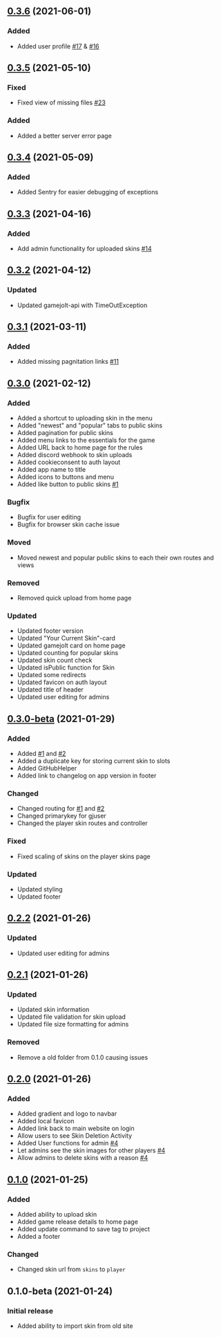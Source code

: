 
<a name="0.3.6"></a>
## [0.3.6](https://github.com/P3D-Legacy/skin.pokemon3d.net/compare/0.3.5...0.3.6) (2021-06-01)

### Added

* Added user profile [#17](https://github.com/P3D-Legacy/skin.pokemon3d.net/issues/17) & [#16](https://github.com/P3D-Legacy/skin.pokemon3d.net/issues/16)

<a name="0.3.5"></a>
## [0.3.5](https://github.com/P3D-Legacy/skin.pokemon3d.net/compare/0.3.4...0.3.5) (2021-05-10)

### Fixed

* Fixed view of missing files  [#23](https://github.com/P3D-Legacy/skin.pokemon3d.net/issues/23)

### Added

* Added a better server error page

<a name="0.3.4"></a>
## [0.3.4](https://github.com/P3D-Legacy/skin.pokemon3d.net/compare/0.3.3...0.3.4) (2021-05-09)

### Added

* Added Sentry for easier debugging of exceptions

<a name="0.3.3"></a>
## [0.3.3](https://github.com/P3D-Legacy/skin.pokemon3d.net/compare/0.3.2...0.3.3) (2021-04-16)

### Added

* Add admin functionality for uploaded skins [#14](https://github.com/P3D-Legacy/skin.pokemon3d.net/issues/14)


<a name="0.3.2"></a>
## [0.3.2](https://github.com/P3D-Legacy/skin.pokemon3d.net/compare/0.3.1...0.3.2) (2021-04-12)

### Updated

* Updated gamejolt-api with TimeOutException


<a name="0.3.1"></a>
## [0.3.1](https://github.com/P3D-Legacy/skin.pokemon3d.net/compare/0.3.0...0.3.1) (2021-03-11)

### Added

* Added missing pagnitation links [#11](https://github.com/P3D-Legacy/skin.pokemon3d.net/issues/11)


<a name="0.3.0"></a>
## [0.3.0](https://github.com/P3D-Legacy/skin.pokemon3d.net/compare/0.3.0-beta...0.3.0) (2021-02-12)

### Added

* Added a shortcut to uploading skin in the menu
* Added "newest" and "popular" tabs to public skins
* Added pagination for public skins
* Added menu links to the essentials for the game
* Added URL back to home page for the rules
* Added discord webhook to skin uploads
* Added cookieconsent to auth layout
* Added app name to title
* Added icons to buttons and menu
* Added like button to public skins [#1](https://github.com/P3D-Legacy/skin.pokemon3d.net/issues/1)

### Bugfix

* Bugfix for user editing
* Bugfix for browser skin cache issue

### Moved

* Moved newest and popular public skins to each their own routes and views

### Removed

* Removed quick upload from home page

### Updated

* Updated footer version
* Updated "Your Current Skin"-card
* Updated gamejolt card on home page
* Updated counting for popular skins
* Updated skin count check
* Updated isPublic function for Skin
* Updated some redirects
* Updated favicon on auth layout
* Updated title of header
* Updated user editing for admins


<a name="0.3.0-beta"></a>
## [0.3.0-beta](https://github.com/P3D-Legacy/skin.pokemon3d.net/compare/0.2.2...0.3.0-beta) (2021-01-29)

### Added

* Added [#1](https://github.com/P3D-Legacy/skin.pokemon3d.net/issues/1) and [#2](https://github.com/P3D-Legacy/skin.pokemon3d.net/issues/2)
* Added a duplicate key for storing current skin to slots
* Added GitHubHelper
* Added link to changelog on app version in footer

### Changed

* Changed routing for [#1](https://github.com/P3D-Legacy/skin.pokemon3d.net/issues/1) and [#2](https://github.com/P3D-Legacy/skin.pokemon3d.net/issues/2)
* Changed primarykey for gjuser
* Changed the player skin routes and controller

### Fixed

* Fixed scaling of skins on the player skins page

### Updated

* Updated styling
* Updated footer

<a name="0.2.2"></a>
## [0.2.2](https://github.com/P3D-Legacy/skin.pokemon3d.net/compare/0.2.1...0.2.2) (2021-01-26)

### Updated

* Updated user editing for admins


<a name="0.2.1"></a>
## [0.2.1](https://github.com/P3D-Legacy/skin.pokemon3d.net/compare/0.2.0...0.2.1) (2021-01-26)

### Updated

* Updated skin information
* Updated file validation for skin upload
* Updated file size formatting for admins

### Removed
* Remove a old folder from 0.1.0 causing issues


<a name="0.2.0"></a>
## [0.2.0](https://github.com/P3D-Legacy/skin.pokemon3d.net/compare/0.1.0...0.2.0) (2021-01-26)

### Added

* Added gradient and logo to navbar
* Added local favicon
* Added link back to main website on login
* Allow users to see Skin Deletion Activity
* Added User functions for admin [#4](https://github.com/P3D-Legacy/skin.pokemon3d.net/issues/4)
* Let admins see the skin images for other players [#4](https://github.com/P3D-Legacy/skin.pokemon3d.net/issues/4)
* Allow admins to delete skins with a reason [#4](https://github.com/P3D-Legacy/skin.pokemon3d.net/issues/4)


<a name="0.1.0"></a>
## [0.1.0](https://github.com/P3D-Legacy/skin.pokemon3d.net/compare/0.1.0-beta...0.1.0) (2021-01-25)

### Added

* Added ability to upload skin
* Added game release details to home page
* Added update command to save tag to project
* Added a footer

### Changed

* Changed skin url from `skins` to `player`


<a name="0.1.0-beta"></a>
## 0.1.0-beta (2021-01-24)

### Initial release

* Added ability to import skin from old site